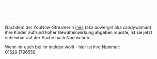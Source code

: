 ```yaml
---


---
```


<p>Nachdem der YouNow-Streamerin <a href="https://www.younow.com/candywoman_26">Ines</a> (aka powergirl aka candywoman) ihre Kinder aufrund hoher Gewalteinwirkung abgeben musste, ist sie jetzt scheinbar auf der Suche nach Nachschub.</p>
<p>Wenn ihr euch bei ihr melden wollt - hier ist ihre Nummer:<br>
01520 1796556</p>

